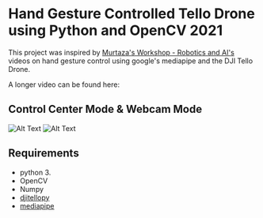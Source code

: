 # Hand Gesture Controlled Tello Drone using Python and OpenCV 2021

This project was inspired by [Murtaza's Workshop - Robotics and AI's](https://www.youtube.com/channel/UCYUjYU5FveRAscQ8V21w81A) videos on hand gesture control using google's mediapipe and the DJI Tello Drone.

A longer video can be found here: 


## Control Center Mode & Webcam Mode

![Alt Text](gif/control_center.gif) ![Alt Text](gif/cam_mode.gif)


## Requirements

- python 3.
- OpenCV
- Numpy
- [djitellopy](https://github.com/damiafuentes/DJITelloPy)
- [mediapipe](https://google.github.io/mediapipe/solutions/hands.html)